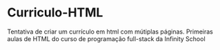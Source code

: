 # Curriculo-HTML
Tentativa de criar um currículo em html com mútiplas páginas. Primeiras aulas de HTML do curso de programação full-stack da Infinity School

